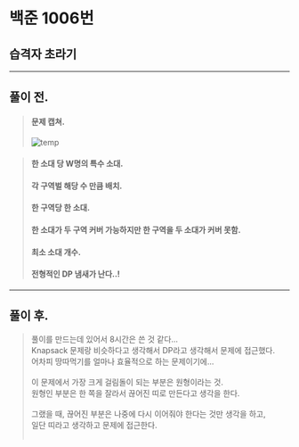# 백준 1006번

## 습격자 초라기
___
## 풀이 전.
> #### 문제 캡쳐.
> ![temp](https://user-images.githubusercontent.com/49303504/129314074-38845f39-a5c0-45f5-b338-9db5ddc76702.png)

> #### 한 소대 당 W명의 특수 소대.
> #### 각 구역벌 해당 수 만큼 배치.
> #### 한 구역당 한 소대.
> #### 한 소대가 두 구역 커버 가능하지만 한 구역을 두 소대가 커버 못함.
> #### 최소 소대 개수.
> #### 전형적인 DP 냄새가 난다..!
___
## 풀이 후.
> 풀이를 만드는데 있어서 8시간은 쓴 것 같다...<br/>
> Knapsack 문제랑 비슷하다고 생각해서 DP라고 생각해서 문제에 접근했다.<br/>
> 어차피 땅따먹기를 얼마나 효율적으로 하는 문제이기에...<br/><br/>
> 이 문제에서 가장 크게 걸림돌이 되는 부분은 원형이라는 것.<br/>
> 원형인 부분은 한 쪽을 잘라서 끊어진 띠로 만든다고 생각을 한다.<br/><br/>
> 그랬을 때, 끊어진 부분은 나중에 다시 이어줘야 한다는 것만 생각을 하고,<br/>
> 일단 띠라고 생각하고 문제에 접근한다.<br/><br/>
